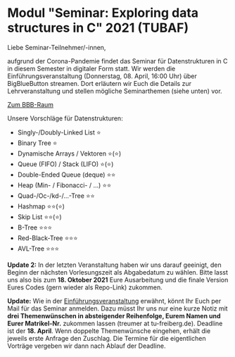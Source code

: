 # Modul "Seminar: Exploring data structures in C" 2021 (TUBAF)
Liebe Seminar-Teilnehmer/-innen,

aufgrund der Corona-Pandemie findet das Seminar für Datenstrukturen in C in diesem Semester in digitaler Form statt.
Wir werden die Einführungsveranstaltung (Donnerstag, 08. April, 16:00 Uhr) über BigBlueButton streamen. Dort erläutern wir Euch die Details zur Lehrveranstaltung und stellen mögliche Seminarthemen (siehe unten) vor.

[Zum BBB-Raum](https://teach.informatik.tu-freiberg.de/b/jon-cmv-2z9)

Unsere Vorschläge für Datenstrukturen:
 - Singly-/Doubly-Linked List ⭐
 - Binary Tree ⭐
 - Dynamische Arrays / Vektoren ⭐(⭐)
 - Queue (FIFO) / Stack (LIFO) ⭐(⭐)
 - Double-Ended Queue (deque) ⭐⭐
 - Heap (Min- / Fibonacci- / ...) ⭐⭐
 - Quad-/Oc-/kd-/...-Tree ⭐⭐
 - Hashmap ⭐⭐(⭐)
 - Skip List ⭐⭐(⭐)
 - B-Tree ⭐⭐⭐
 - Red-Black-Tree ⭐⭐⭐
 - AVL-Tree ⭐⭐⭐

**Update 2:** In der letzten Veranstaltung haben wir uns darauf geeinigt, den Beginn der nächsten Vorlesungszeit als Abgabedatum zu wählen. Bitte lasst uns also bis zum **18. Oktober 2021** Eure Ausarbeitung und die finale Version Eures Codes (gern wieder als Repo-Link) zukommen.

**Update:** Wie in der [Einführungsveranstaltung](https://github.com/JayTee42/tubaf-csem-2021/blob/main/HowToSeminar_Themen.pdf) erwähnt, könnt Ihr Euch per Mail für das Seminar anmelden. Dazu müsst Ihr uns nur eine kurze Notiz mit **drei Themenwünschen in absteigender Reihenfolge, Eurem Namen und Eurer Matrikel-Nr.** zukommen lassen (treumer at tu-freiberg.de). Deadline ist der **18. April**. Wenn doppelte Themenwünsche eingehen, erhält die jeweils erste Anfrage den Zuschlag. Die Termine für die eigentlichen Vorträge vergeben wir dann nach Ablauf der Deadline.
